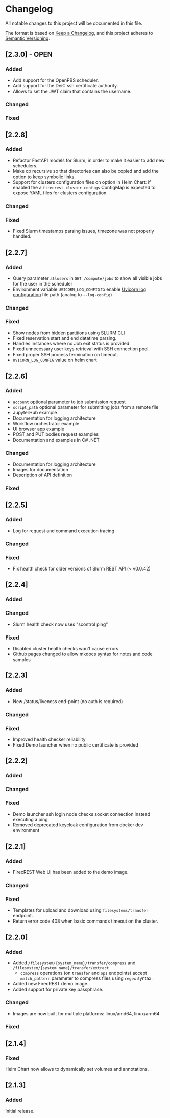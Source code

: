 # Changelog

All notable changes to this project will be documented in this file.

The format is based on [Keep a Changelog](https://keepachangelog.com/en/1.0.0/),
and this project adheres to [Semantic Versioning](https://semver.org/spec/v2.0.0.html).

## [2.3.0] - OPEN

### Added

- Add support for the OpenPBS scheduler.
- Add support for the DeiC ssh certificate authority.
- Allows to set the JWT claim that contains the username.

### Changed

### Fixed

## [2.2.8]

### Added

- Refactor FastAPI models for Slurm, in order to make it easier to add new schedulers.
- Make cp recursive so that directories can also be copied and add the option to keep symbolic links.
- Support for clusters configuration files on option in Helm Chart: if enabled the a `firecrest-cluster-configs` ConfigMap is expected to expose YAML files for clusters configuration.

### Changed

### Fixed

- Fixed Slurm timestamps parsing issues, timezone was not properly handled.

## [2.2.7]

### Added

- Query parameter `allusers` in `GET /compute/jobs` to show all visible jobs for the user in the scheduler
- Environment variable `UVICORN_LOG_CONFIG` to enable [Uvicorn log configuration](https://www.uvicorn.org/settings/#logging) file path (analog to `--log-config`)

### Changed

### Fixed

- Show nodes from hidden partitions using SLURM CLI
- Fixed reservation start and end datatime parsing.
- Handles instances where no Job exit status is provided.
- Fixed unnecessary user keys retrieval with SSH connection pool.
- Fixed proper SSH process termination on timeout.
- `UVICORN_LOG_CONFIG` value on helm chart

## [2.2.6]

### Added

- `account` optional parameter to job submission request
- `script_path` optional parameter for submitting jobs from a remote file
- JupyterHub example
- Documentation for logging architecture
- Workflow orchestrator example
- UI browser app example
- POST and PUT bodies request examples
- Documentation and examples in C# .NET

### Changed

- Documentation for logging architecture
- Images for documentation
- Description of API definition

### Fixed

## [2.2.5]

### Added
- Log for request and command execution tracing

### Changed

### Fixed

- Fix health check for older versions of Slurm REST API (< v0.0.42)

## [2.2.4]

### Added

### Changed

- Slurm health check now uses "scontrol ping"

### Fixed

- Disabled cluster health checks won't cause errors
- Github pages changed to allow mkdocs syntax for notes and code samples

## [2.2.3]

### Added

- New /status/liveness end-point (no auth is required)

### Changed


### Fixed

- Improved health checker reliability
- Fixed Demo launcher when no public certificate is provided

## [2.2.2]

### Added

### Changed

### Fixed

- Demo launcher ssh login node checks socket connection instead executing a ping
- Removed deprecated keycloak configuration from docker dev environment

## [2.2.1]

### Added
- FirecREST Web UI has been added to the demo image.

### Changed

### Fixed

- Templates for upload and download using `filesystems/transfer` endpoint.
- Return error code 408 when basic commands timeout on the cluster.

## [2.2.0]

### Added

- Added `/filesystem/{system_name}/transfer/compress` and `/filesystem/{system_name}/transfer/extract`
  - `compress` operations (on `transfer` and `ops` endpoints) accept `match_pattern` parameter to compress files using `regex` syntax.
- Added new FirecREST demo image.
- Added support for private key passphrase.
### Changed
- Images are now built for multiple platforms: linux/amd64, linux/arm64

### Fixed


## [2.1.4]

### Fixed

Helm Chart now allows to dynamically set volumes and annotations.


## [2.1.3]

### Added

Initial release.
